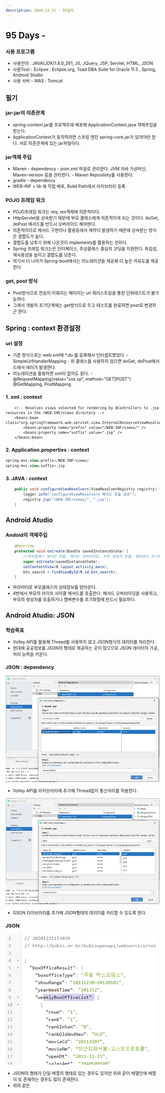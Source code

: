 ```yaml
---
description: 2020.12.31 - 95일차
---
```


# 95 Days -

### 사용 프로그램

* 사용언어 : JAVA\(JDK\)1.8.0\_261, JS, JQuery, JSP, Servlet, HTML, JSON
* 사용Tool  - Eclipse : Eclipse.org, Toad DBA Suite for Oracle 11.5 , Spring, Android Studio
* 사용 서버 - WAS : Tomcat

## 필기

### jar-jar의 의존관계

* spring-context.jar를 프로젝트에 배포해 ApplicationContext.java 객체주입을 받는다.
* ApplicationContext가 동작하려면 스프링 엔진 spring-core.jar가 있어야만 한다. 서로 의존관계에 있는 jar파일이다.

### jar객체 주입

* Maven - dependency - pom.xml 파일로 관리한다.   JVM 자바 가상머신, Maven-version 등을 관리한다. - Maven Repositoty를 사용한다.
* gradle - dependency
* WEB-INF &gt; lib 에 직접 배포, Build Path에서 라이브러리 등록

### POJO 프레임 워크

* POJO프레임 워크는 req, res객체에 의존적이다.
* HttpServlet을 상속받기 때문에 부모 클래스에게 의존적이게 되는 것이다. doGet, doPost 메서드를 반드시 오버라이드 해야한다.
* 의존적이므로 메서드 구현이나 활용등에서 제약이 발생하기 때문에 상속받는 방식은 결합도가 높다.
* 결합도를 낮추기 위해 나온것이 implements를 활용하는 것이다.
* Spring 프레임 워크는은 인터페이스, 추상클래스 중심의 코딩을 지원한다. 독립성, 재사용성을 높이고 결합도를 낮춘다.
* 여기서 더 나아가 Spring-boot에서는 어노테이션을 제공해 더 높은 자유도를 제공한다.

### get, post 방식

* Post방식으로 전송이 이뤄지는 페이지는 url 쿼리스트링을 통한 단위테스트가 불가능하다.
* 그래서 개발의 초기단계에는 get방식으로 두고 테스트를 완료하면 post로 변경하곤 한다.

## Spring  :  context 환경설정

### url 설정

* 기존 방식으로는 web.xml에 \*.do 를 등록해서 인터셉트했었다. - SimpleUrlHandlerMapping - 위 클래스를 사용하지 않으면 doGet, doPost메서드에서 에러가 발생한다.
* 어노테이션을 활용하면 xml이 없어도 된다. - @RequestMapping\(value="xxx.sp", method="GET\|POST"\)   @GetMapping, PostMapping

### 1. xml : context

```markup
	<!-- Resolves views selected for rendering by @Controllers to .jsp resources in the /WEB-INF/views directory -->
	<beans:bean class="org.springframework.web.servlet.view.InternalResourceViewResolver">
		<beans:property name="prefix" value="/WEB-INF/views/" />
		<beans:property name="suffix" value=".jsp" />
	</beans:bean>
```

### 2. Application.properties : context

```sql
spring.mvc.view.prefix=/WEB-INF/views/
spring.mvc.view.suffix=.jsp
```

### 3. JAVA : context

```java
	public void configureViewResolvers(ViewResolverRegistry registry) {//ViewResolverRegistry는 spring-web에서 제공한다. 디펜던시작성하기
		logger.info("configureViewResolvers 메서드 호출 성공");		
		registry.jsp("/WEB-INF/views/", ".jsp");
	}
```

## Android Atudio

### Andoid의 객체주입

```java
    @Override
    protected void onCreate(Bundle savedInstanceState) {
        //부모클래스 메서드 호출, 메서드 오버라이딩, 부모 생성자 호출, 멤버변수 초기화 등을 하기 위함
        super.onCreate(savedInstanceState);
        setContentView(R.layout.activity_main);
        btn_search = findViewById(R.id.btn_search);
    }
```

* 파라미터로 부모클래스의 상태정보를 받아온다.
* 4번에서 부모의 라이프 사이클 메서드를 호출한다. 메서드 오버라이딩을 사용하고, 부모의 생성자를 호출하거나 멤버변수를 초기화할때 반드시 필요하다.

## Android Atudio: JSON

### 학습목표

* Volley API를 활용해 Thread를 사용하지 않고 JSON형식의 데이터를 처리한다.
* 현대에 공공정보를 JSON의 형태로 제공하는 곳이 많으므로 JSON 데이터의 가공, 처리 능력을 키운다.

### JSON : dependency

![](../../.gitbook/assets/1%20%28108%29.png)

* Volley API를 라이브러리에 추가해 Thread없이 통신처리를 허용한다.

![](../../.gitbook/assets/gson%20%282%29.png)

* GSON 라이브러리를 추가해 JSON형태의 데이터를 처리할 수 있도록 한다.

### JSON

![](../../.gitbook/assets/2%20%2881%29.png)

* JSON의 형태가 단일 배열의 형태로 있는 경우도 있지만 위와 같이 배열안에 배열이 또 존재하는 경우도 많이 존재한다.
* 위와 같은 

### 



